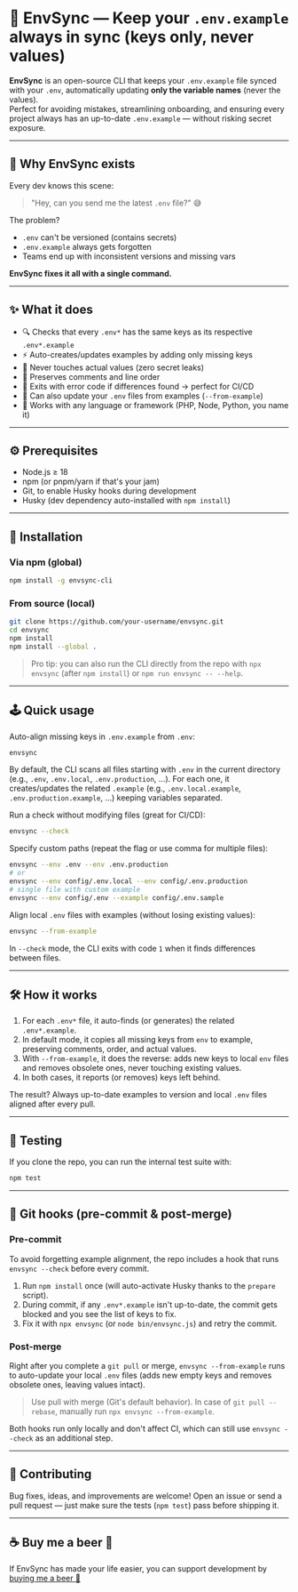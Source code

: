 # 🧩 EnvSync — Keep your `.env.example` always in sync (keys only, never values)

**EnvSync** is an open-source CLI that keeps your `.env.example` file synced with your `.env`, automatically updating **only the variable names** (never the values).  
Perfect for avoiding mistakes, streamlining onboarding, and ensuring every project always has an up-to-date `.env.example` — without risking secret exposure.

---

## 🚀 Why EnvSync exists

Every dev knows this scene:
> "Hey, can you send me the latest `.env` file?" 😅  

The problem?  
- `.env` can't be versioned (contains secrets)  
- `.env.example` always gets forgotten  
- Teams end up with inconsistent versions and missing vars  

**EnvSync fixes it all with a single command.**

---

## ✨ What it does

- 🔍 Checks that every `.env*` has the same keys as its respective `.env*.example`  
- ⚡️ Auto-creates/updates examples by adding only missing keys  
- 🛑 Never touches actual values (zero secret leaks)  
- 💬 Preserves comments and line order  
- 🧠 Exits with error code if differences found → perfect for CI/CD  
- 🔁 Can also update your `.env` files from examples (`--from-example`)  
- 🧩 Works with any language or framework (PHP, Node, Python, you name it)

---

## ⚙️ Prerequisites

- Node.js ≥ 18
- npm (or pnpm/yarn if that's your jam)
- Git, to enable Husky hooks during development
- Husky (dev dependency auto-installed with `npm install`)

---

## 🧰 Installation

### Via npm (global)
```bash
npm install -g envsync-cli
```

### From source (local)
```bash
git clone https://github.com/your-username/envsync.git
cd envsync
npm install
npm install --global .
```

> Pro tip: you can also run the CLI directly from the repo with `npx envsync` (after `npm install`) or `npm run envsync -- --help`.

---

## 🕹️ Quick usage

Auto-align missing keys in `.env.example` from `.env`:
```bash
envsync
```

By default, the CLI scans all files starting with `.env` in the current directory (e.g., `.env`, `.env.local`, `.env.production`, …).
For each one, it creates/updates the related `.example` (e.g., `.env.local.example`, `.env.production.example`, …) keeping variables separated.

Run a check without modifying files (great for CI/CD):
```bash
envsync --check
```

Specify custom paths (repeat the flag or use comma for multiple files):
```bash
envsync --env .env --env .env.production
# or
envsync --env config/.env.local --env config/.env.production
# single file with custom example
envsync --env config/.env --example config/.env.sample
```

Align local `.env` files with examples (without losing existing values):
```bash
envsync --from-example
```

In `--check` mode, the CLI exits with code `1` when it finds differences between files.

---

## 🛠️ How it works

1. For each `.env*` file, it auto-finds (or generates) the related `.env*.example`.
2. In default mode, it copies all missing keys from `env` to example, preserving comments, order, and actual values.
3. With `--from-example`, it does the reverse: adds new keys to local `env` files and removes obsolete ones, never touching existing values.
4. In both cases, it reports (or removes) keys left behind.

The result? Always up-to-date examples to version and local `.env` files aligned after every pull.

---

## 🧪 Testing

If you clone the repo, you can run the internal test suite with:
```bash
npm test
```

---

## 🔐 Git hooks (pre-commit & post-merge)

### Pre-commit
To avoid forgetting example alignment, the repo includes a hook that runs `envsync --check` before every commit.

1. Run `npm install` once (will auto-activate Husky thanks to the `prepare` script).
2. During commit, if any `.env*.example` isn't up-to-date, the commit gets blocked and you see the list of keys to fix.
3. Fix it with `npx envsync` (or `node bin/envsync.js`) and retry the commit.

### Post-merge
Right after you complete a `git pull` or merge, `envsync --from-example` runs to auto-update your local `.env` files (adds new empty keys and removes obsolete ones, leaving values intact).

> Use pull with merge (Git's default behavior). In case of `git pull --rebase`, manually run `npx envsync --from-example`.

Both hooks run only locally and don't affect CI, which can still use `envsync --check` as an additional step.

---

## 🤝 Contributing

Bug fixes, ideas, and improvements are welcome! Open an issue or send a pull request — just make sure the tests (`npm test`) pass before shipping it.

---

## ☕ Buy me a beer 🍺

If EnvSync has made your life easier, you can support development by [buying me a beer 🍺](https://buymeacoffee.com/passasooz)
